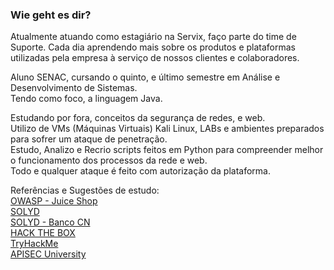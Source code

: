### Wie geht es dir?
Atualmente atuando como estagiário na Servix, faço parte do time de Suporte.
Cada dia aprendendo mais sobre os produtos e plataformas utilizadas pela empresa à serviço de nossos clientes e colaboradores.

Aluno SENAC, cursando o quinto, e último semestre em Análise e Desenvolvimento de Sistemas. \
Tendo como foco, a linguagem Java.

Estudando por fora, conceitos da segurança de redes, e web. \
Utilizo de VMs (Máquinas Virtuais) Kali Linux, LABs e ambientes preparados para sofrer um ataque de penetração. \
Estudo, Analizo e Recrio scripts feitos em Python para compreender melhor o funcionamento dos processos da rede e web. \
Todo e qualquer ataque é feito com autorização da plataforma. 

Referências e Sugestões de estudo: \
[OWASP - Juice Shop](https://owasp.org/www-project-juice-shop/) \
[SOLYD](https://solyd.com.br/) \
[SOLYD - Banco CN](http://www.bancocn.com/) \
[HACK THE BOX](https://www.hackthebox.com/) \
[TryHackMe](https://tryhackme.com/) \
[APISEC University](https://www.apisecuniversity.com/)
